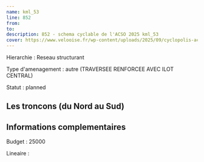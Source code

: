 ```yaml
---
name: kml_53 
line: 852
from: 
to:  
description: 852 - schema cyclable de l'ACSO 2025 kml_53 
cover: https://www.velooise.fr/wp-content/uploads/2025/09/cyclopolis-acso-default.jpg
---
```

Hierarchie : Reseau structurant

Type d'amenagement : autre (TRAVERSEE RENFORCEE AVEC ILOT CENTRAL)

Statut : planned

## Les troncons (du Nord au Sud)

## Informations complementaires

Budget  : 25000 

Lineaire :

